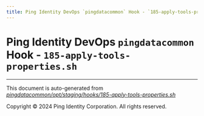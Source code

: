 ```yaml
---
title: Ping Identity DevOps `pingdatacommon` Hook - `185-apply-tools-properties.sh`
---
```


# Ping Identity DevOps `pingdatacommon` Hook - `185-apply-tools-properties.sh`

---
This document is auto-generated from _[pingdatacommon/opt/staging/hooks/185-apply-tools-properties.sh](https://github.com/pingidentity/pingidentity-docker-builds/blob/master/pingdatacommon/opt/staging/hooks/185-apply-tools-properties.sh)_

Copyright © 2024 Ping Identity Corporation. All rights reserved.
